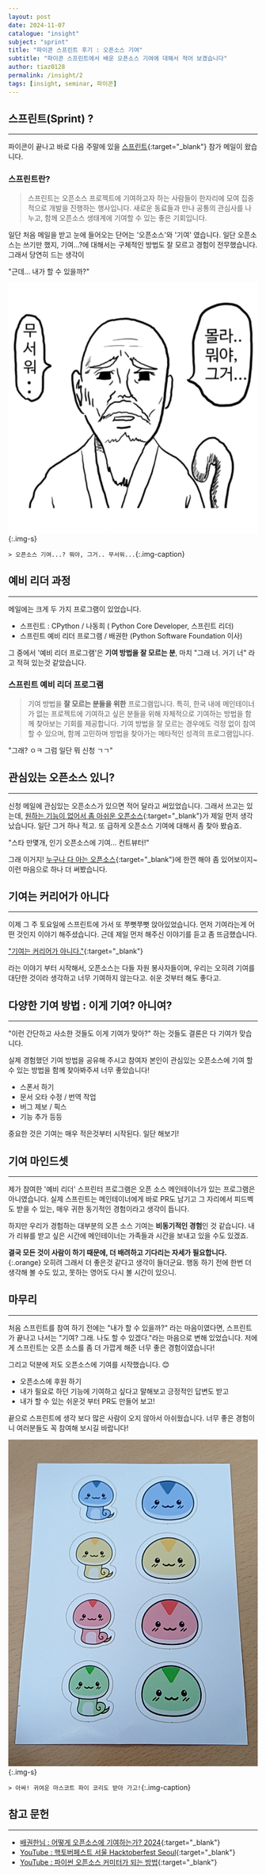 ```yaml
---
layout: post
date: 2024-11-07
catalogue: "insight"
subject: "sprint"
title: "파이콘 스프린트 후기 : 오픈소스 기여"
subtitle: "파이콘 스프린트에서 배운 오픈소스 기여에 대해서 적어 보겠습니다"
author: tiaz0128
permalink: /insight/2
tags: [insight, seminar, 파이콘]
---
```


## 스프린트(Sprint) ?

---

파이콘이 끝나고 바로 다음 주말에 있을 [스프린트](https://event-us.kr/pythonkorea/event/94151){:target="_blank"} 참가 메일이 왔습니다.

### 스프린트란?

> 스프린트는 오픈소스 프로젝트에 기여하고자 하는 사람들이 한자리에 모여 집중적으로 개발을 진행하는 행사입니다. 새로운 동료들과 만나 공통의 관심사를 나누고, 함께 오픈소스 생태계에 기여할 수 있는 좋은 기회입니다.

일단 처음 메일을 받고 눈에 들어오는 단어는 '오픈소스'와 '기여' 였습니다. 일단 오픈소스는 쓰기만 했지, 기여...?에 대해서는 구체적인 방법도 잘 모르고 경험이 전무했습니다. 그래서 당연히 드는 생각이

"근데... 내가 할 수 있을까?"

![오픈소스는 무섭다](/assets/img/content/insight/002/001.png){:.img-s}

`> 오픈소스 기여...? 뭐야, 그거.. 무서워...`{:.img-caption}

## 예비 리더 과정

---

메일에는 크게 두 가지 프로그램이 있었습니다.

- 스프린트 : CPython / 나동희 ( Python Core Developer, 스프린트 리더)
- 스프린트 예비 리더 프로그램 /  배권한 (Python Software Foundation 이사)

그 중에서 '예비 리더 프로그램'은 **기여 방법을 잘 모르는 분**, 마치 "그래 너. 거기 너" 라고 적혀 있는것 같았습니다.

### 스프린트 예비 리더 프로그램

> 기여 방법을 **잘 모르는 분들을 위한** 프로그램입니다. 특히, 한국 내에 메인테이너가 없는 프로젝트에 기여하고 싶은 분들을 위해 자체적으로 기여하는 방법을 함께 찾아보는 기회를 제공합니다. 기여 방법을 잘 모르는 경우에도 걱정 없이 참여할 수 있으며, 함께 고민하며 방법을 찾아가는 메타적인 성격의 프로그램입니다.

"그래? ㅇㅋ 그럼 일단 뭐 신청 ㄱㄱ"

## 관심있는 오픈소스 있니?

---

신청 메일에 관심있는 오픈소스가 있으면 적어 달라고 써있었습니다. 그래서 쓰고는 있는데, [원하는 기능이 없어서 좀 아쉬운 오픈소스](https://github.com/mingrammer/diagrams){:target="_blank"}가 제일 먼저 생각 났습니다. 일단 그거 하나 적고. 또 급하게 오픈소스 기여에 대해서 좀 찾아 봤슴죠.

"스타 만몇개, 인기 오픈소스에 기여... 컨트뷰터!"

그래 이거지! [누구나 다 아는 오픈소스](https://github.com/pydantic/pydantic){:target="_blank"}에 한껀 해야 좀 있어보이지~ 이런 마음으로 하나 더 써봤습니다.

## 기여는 커리어가 아니다

---

이제 그 주 토요일에 스프린트에 가서 또 쭈뻣쭈뻣 앉아있었습니다. 먼저 기여라는게 어떤 것인지 이야기 해주셨습니다. 근데 제일 먼저 해주신 이야기를 듣고 좀 뜨금했습니다.

["기여는 커리어가 아니다."](https://docs.google.com/presentation/d/1zhtmcAeEqmoO98XJazFEb3Gh0CQa_z61ncyBCUKkHoI/edit?usp=sharing){:target="_blank"}

라는 이야기 부터 시작해서, 오픈소스는 다들 자원 봉사자들이며, 우리는 오히려 기여를 대단한 것이라 생각하고 너무 기여하지 않는다고. 쉬운 것부터 해도 좋다고.

## 다양한 기여 방법 : 이게 기여? 아니여?

---

"이런 간단하고 사소한 것들도 이게 기여가 맞아?"  하는 것들도 결론은 다 기여가 맞습니다. 

실제 경험했던 기여 방법을  공유해 주시고 참여자 본인이 관심있는 오픈소스에 기여 할 수 있는 방법을 함께 찾아봐주셔 너무 좋았습니다!

- 스폰서 하기
- 문서 오타 수정 / 번역 작업
- 버그 제보 / 픽스
- 기능 추가 등등

중요한 것은 기여는 매우 적은것부터 시작된다. 일단 해보기!

## 기여 마인드셋

---

제가 참여한 '예비 리더' 스프린터 프로그램은 오픈 소스 메인테이너가 있는 프로그램은 아니였습니다. 실제 스프린트는 메인테이너에게 바로 PR도 남기고 그 자리에서 피드벡도 받을 수 있는, 매우 귀한 동기적인 경험이라고 생각이 듭니다.

하지만 우리가 경험하는 대부분의 오픈 소스 기여는 **비동기적인 경험**인 것 같습니다. 내가 리뷰를 받고 싶은 시간에 메인테이너는 가족들과 시간을 보내고 있을 수도 있겠죠. 

__결국 모든 것이 사람이 하기 때문에, 더 배려하고 기다리는 자세가 필요합니다.__{:.orange} 오히려 그래서 더 좋은것 같다고 생각이 들더군요. 행동 하기 전에 한번 더 생각해 볼 수도 있고, 못하는 영어도 다시 볼 시간이 있으니.

## 마무리

---

처음 스프린트를 참여 하기 전에는 "내가 할 수 있을까?" 라는 마음이였다면, 스프린트가 끝나고 나서는 "기여? 그래. 나도 할 수 있겠다."라는 마음으로 변해 있었습니다. 저에게 스프린트는 오픈 소스를 좀 더 가깝게 해준 너무 좋은 경험이였습니다!

그리고 덕분에 저도 오픈소스에 기여를 시작했습니다. 😊

- 오픈소스에 후원 하기
- 내가 필요로 하던 기능에 기여하고 싶다고 말해보고 긍정적인 답변도 받고
- 내가 할 수 있는 쉬운것 부터 PR도 만들어 보고!

끝으로 스프린트에 생각 보다 많은 사람이 오지 않아서 아쉬웠습니다. 너무 좋은 경험이니 여러분들도 꼭 참여해 보시길 바랍니다!

![파이, 코리](/assets/img/content/insight/002/002.png){:.img-s}

`> 아싸! 귀여운 마스코트 파이 코리도 받아 가고!`{:.img-caption}

## 참고 문헌

---

- [배권한님 : 어떻게 오픈소스에 기여하는가? 2024](https://docs.google.com/presentation/d/1zhtmcAeEqmoO98XJazFEb3Gh0CQa_z61ncyBCUKkHoI/edit?usp=sharing){:target="_blank"}
- [YouTube : 핵토버페스트 서울 Hacktoberfest Seoul](https://www.youtube.com/@hacktoberfestseoul3674){:target="_blank"}
- [YouTube : 파이썬 오픈소스 커미터가 되는 방법](https://www.youtube.com/watch?v=1goockl3wPs){:target="_blank"}
